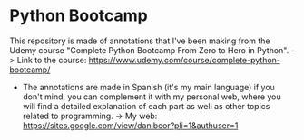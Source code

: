 # Python Bootcamp
This repository is made of annotations that I've been making from the Udemy course "Complete Python Bootcamp From Zero to Hero in Python".
-> Link to the course: https://www.udemy.com/course/complete-python-bootcamp/

* The annotations are made in Spanish (it's my main language) if you don't mind, you can complement it with my personal web, where you will find a detailed explanation of each part as well as other topics related to programming.
-> My web: https://sites.google.com/view/danibcor?pli=1&authuser=1
